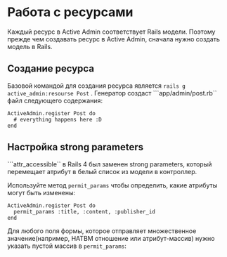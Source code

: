 Работа с ресурсами
=======

Каждый ресурс в Active Admin соответствует Rails модели. Поэтому прежде чем создавать ресурс в Active Admin, сначала нужно создать модель в Rails.

Создание ресурса
--------

Базовой командой для создания ресурса является ```rails g active_admin:resourse Post``` . Генератор создаст ```app/admin/post.rb`` файл следующего содержания:

```
ActiveAdmin.register Post do
  # everything happens here :D
end
```

Настройка strong parameters
------

```attr_accessible`` в Rails 4  был заменен strong parameters, который перемещает атрибут в белый список из модели в контроллер.

Используйте метод ```permit_params``` чтобы определить, какие атрибуты могут быть изменены:


	ActiveAdmin.register Post do
	  permit_params :title, :content, :publisher_id
	end

Для любого поля формы, которое отправляет множественное значение(например, HATBM отношение или атрибут-массив) нужно указать пустой массив в ```permit_params```:
